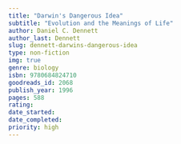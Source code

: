 ```yaml
---
title: "Darwin's Dangerous Idea"
subtitle: "Evolution and the Meanings of Life"
author: Daniel C. Dennett
author_last: Dennett
slug: dennett-darwins-dangerous-idea
type: non-fiction
img: true
genre: biology
isbn: 9780684824710
goodreads_id: 2068
publish_year: 1996
pages: 588
rating: 
date_started:
date_completed:
priority: high
---
```

